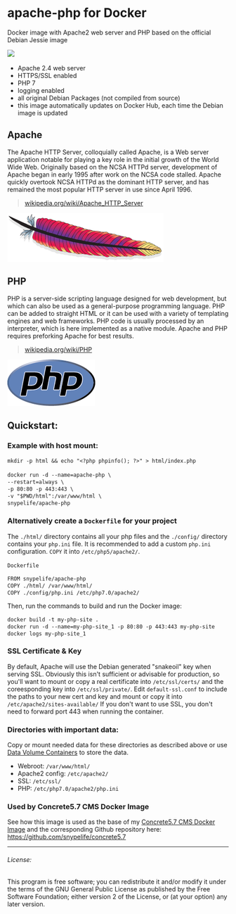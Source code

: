 # apache-php for Docker

Docker image with Apache2 web server and PHP based on the official Debian Jessie image

[![](https://badge.imagelayers.io/chriswayg/apache-php:latest.svg)](https://imagelayers.io/?images=chriswayg/apache-php:latest)

- Apache 2.4 web server 
- HTTPS/SSL enabled
- PHP 7
- logging enabled
- all original Debian Packages (not compiled from source)
- this image automatically updates on Docker Hub, each time the Debian image is updated

## Apache

The Apache HTTP Server, colloquially called Apache, is a Web server application notable for playing a key role in the initial growth of the World Wide Web. Originally based on the NCSA HTTPd server, development of Apache began in early 1995 after work on the NCSA code stalled. Apache quickly overtook NCSA HTTPd as the dominant HTTP server, and has remained the most popular HTTP server in use since April 1996.

> [wikipedia.org/wiki/Apache_HTTP_Server](http://en.wikipedia.org/wiki/Apache_HTTP_Server)

![logo](https://raw.githubusercontent.com/docker-library/docs/master/httpd/logo.png)

## PHP 

PHP is a server-side scripting language designed for web development, but which can also be used as a general-purpose programming language. PHP can be added to straight HTML or it can be used with a variety of templating engines and web frameworks. PHP code is usually processed by an interpreter, which is here implemented as a native module. Apache and PHP requires preforking Apache for best results.

> [wikipedia.org/wiki/PHP](http://en.wikipedia.org/wiki/PHP)

![logo](https://raw.githubusercontent.com/docker-library/docs/master/php/logo.png)

## Quickstart:

### Example with host mount:

```
mkdir -p html && echo "<?php phpinfo(); ?>" > html/index.php

docker run -d --name=apache-php \
--restart=always \
-p 80:80 -p 443:443 \
-v "$PWD/html":/var/www/html \
snypelife/apache-php
```

### Alternatively create a `Dockerfile` for your project

The `./html/` directory contains all your php files and the `./config/` directory contains your `php.ini` file. It is recommended to add a custom `php.ini` configuration. `COPY` it into `/etc/php5/apache2/`.

`Dockerfile`
```
FROM snypelife/apache-php
COPY ./html/ /var/www/html/
COPY ./config/php.ini /etc/php7.0/apache2/
```

Then, run the commands to build and run the Docker image:

```
docker build -t my-php-site .
docker run -d --name=my-php-site_1 -p 80:80 -p 443:443 my-php-site
docker logs my-php-site_1
```

### SSL Certificate & Key

By default, Apache will use the Debian generated "snakeoil" key when serving SSL. Obviously this isn't sufficient or advisable for production, so you'll want to mount or copy a real certificate into `/etc/ssl/certs/` and the coreesponding key into `/etc/ssl/private/`. Edit `default-ssl.conf` to include the paths to your new cert and key and mount or copy it into `/etc/apache2/sites-available/` If you don't want to use SSL, you don't need to forward port 443 when running the container.

### Directories with important data:

Copy or mount needed data for these directories as described above or use [Data Volume Containers](https://docs.docker.com/engine/admin/volumes/volumes/) to store the data.

* Webroot: `/var/www/html/`
* Apache2 config: `/etc/apache2/`
* SSL: `/etc/ssl/`
* PHP: `/etc/php7.0/apache2/php.ini`

### Used by Concrete5.7 CMS Docker Image

See how this image is used as the base of my [Concrete5.7 CMS Docker Image](https://hub.docker.com/r/snypelife/concrete5.7/) and the corresponding Github repository here: https://github.com/snypelife/concrete5.7

---
###### License:
This program is free software; you can redistribute it and/or modify it under the terms of the GNU General Public License as published by the Free Software Foundation; either version 2 of the License, or (at your option) any later version.
